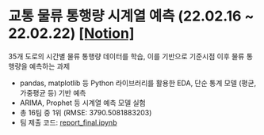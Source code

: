 # 교통 물류 통행량 시계열 예측 (22.02.16 ~ 22.02.22) [[Notion]](https://jmkim0.notion.site/68325cf22ed744a1a5576cd2f45211de)
35개 도로의 시간별 물류 통행량 데이터를 학습, 이를 기반으로 기준시점 이후 물류 통행량을 예측하는 과제
- pandas, matplotlib 등 Python  라이브러리를 활용한 EDA, 단순 통계 모델 (평균, 가중평균 등) 기반 예측
- ARIMA, Prophet 등 시계열 예측 모델 실험
- 총 16팀 중 1위 (RMSE: 3790.5081883203)
- 팀 제출 코드: [report_final.ipynb](https://github.com/jmkim0/yd_aiconnect/blob/main/2-Team_Competition/2-highway_traffic/report_final.ipynb)

